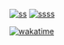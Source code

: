 


[![ss](https://github-readme-stats.vercel.app/api/?username=SeN75&count_private=true&theme=tokyonight&showicons=true)]()
[![ssss](https://github-readme-stats.vercel.app/api/top-langs/?username=SeN75&langs_count=6&theme=tokyonight)]()

[![wakatime](https://wakatime.com/badge/user/cc3731f3-e256-45f9-8415-90c89e47321b.svg)](https://wakatime.com/@cc3731f3-e256-45f9-8415-90c89e47321b)
